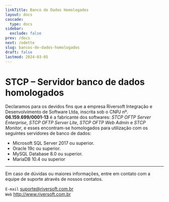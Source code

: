 ```yaml
---
linkTitle: Banco de Dados Homologados
layout: docs
cascade:
  type: docs
sidebar:
  exclude: false
prev: /docs
next: /odette
slug: bancos-de-dados-homologados
draft: false
lastmod: 2024-03-05
---
```

# STCP – Servidor banco de dados homologados

Declaramos para os devidos fins que a empresa Riversoft Integração e Desenvolvimento de Software Ltda, inscrita sob o CNPJ nº. **06.159.699/0001-13** é a fabricante dos softwares: *STCP OFTP Server Enterprise*, *STCP OFTP Server Lite*, *STCP OFTP Web Admin* e *STCP Monitor*, e esses encontram-se homologados para utilização com os seguintes servidores de banco de dados:

* Microsoft SQL Server 2017 ou superior.
* Oracle 19c ou superior.
* MySQL Database 8.0 ou superior.
* MariaDB 10.4 ou superior
----

Em caso de dúvidas ou maiores informações, entre em contato com a equipe de suporte através de nossos contatos.

<!-- RIVERSOFT INTEGRAÇÃO E DESENVOLVIMENTO DE SOFTWARE LTDA -->
<!-- Rua Marechal Deodoro, 480, 1º andar, Jardim Santa Lucia - Pouso Alegre - MG- CEP 37553-405 -->
<!-- `Telefone` (35) 3421-2221 -->

`E-mail` suporte@riversoft.com.br
<br>
`Web` http://www.riversoft.com.br
